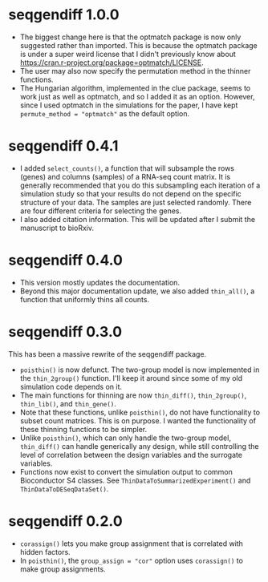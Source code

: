 # seqgendiff 1.0.0

- The biggest change here is that the optmatch package is now only
  suggested rather than imported. This is because the optmatch package
  is under a super weird license that I didn't previously know about
  <https://cran.r-project.org/package=optmatch/LICENSE>.
- The user may also now specify the permutation method in the thinner
  functions.
- The Hungarian algorithm, implemented in the clue package, seems to
  work just as well as optmatch, and so I added it as an
  option. However, since I used optmatch in the simulations for the
  paper, I have kept `permute_method = "optmatch"` as the default
  option.

# seqgendiff 0.4.1

- I added `select_counts()`, a function that will subsample the rows (genes)
  and columns (samples) of a RNA-seq count matrix. It is generally
  recommended that you do this subsampling each iteration of a simulation
  study so that your results do not depend on the specific structure of
  your data. The samples are just selected randomly. There are four different
  criteria for selecting the genes.
- I also added citation information. This will be updated after I submit
  the manuscript to bioRxiv.

# seqgendiff 0.4.0

- This version mostly updates the documentation. 
- Beyond this major documentation update, we also added `thin_all()`, 
  a function that uniformly thins all counts.

# seqgendiff 0.3.0

This has been a massive rewrite of the seqgendiff package.

- `poisthin()` is now defunct. The two-group model is now implemented in
  the `thin_2group()` function. I'll keep it around since some of my old
  simulation code depends on it.
- The main functions for thinning are now `thin_diff()`, `thin_2group()`, 
  `thin_lib()`, and `thin_gene()`.
- Note that these functions, unlike `poisthin()`, do not have functionality to
  subset count matrices. This is on purpose. I wanted the functionality
  of these thinning functions to be simpler.
- Unlike `poisthin()`, which can only handle the two-group model, `thin_diff()`
  can handle generically any design, while still controlling the level of 
  correlation between the design variables and the surrogate variables.
- Functions now exist to convert the simulation output to common 
  Bioconductor S4 classes. See `ThinDataToSummarizedExperiment()` 
  and `ThinDataToDESeqDataSet()`.

# seqgendiff 0.2.0

* `corassign()` lets you make group assignment that is correlated with hidden factors.
* In `poisthin()`, the `group_assign = "cor"` option uses `corassign()` to make group assignments.
